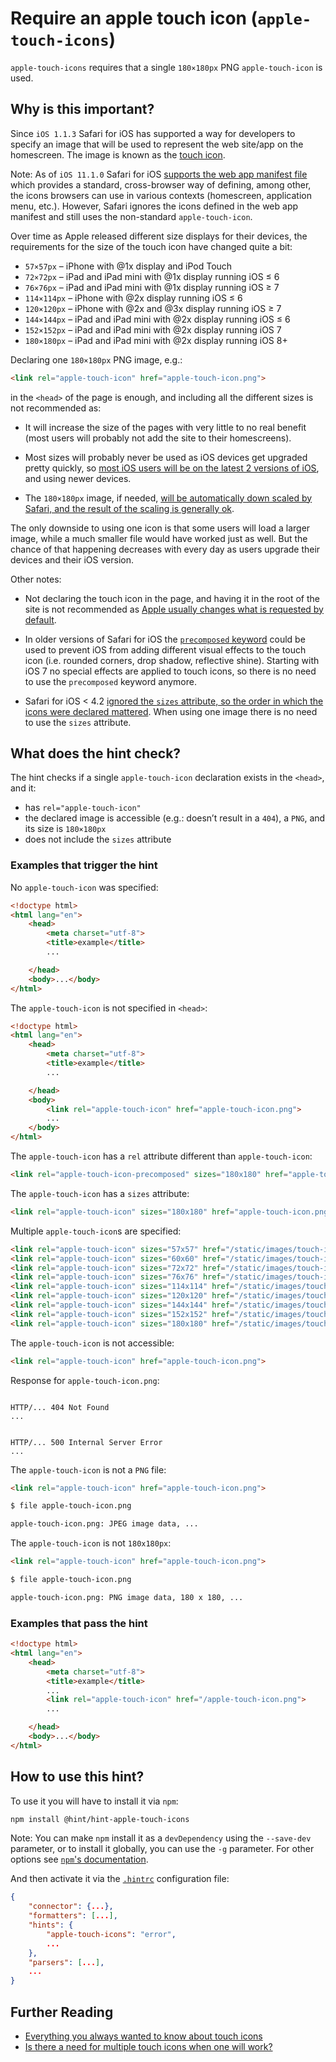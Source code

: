 # Require an apple touch icon (`apple-touch-icons`)

`apple-touch-icons` requires that a single `180×180px` PNG
`apple-touch-icon` is used.

## Why is this important?

Since `iOS 1.1.3` Safari for iOS has supported a way for developers
to specify an image that will be used to represent the web site/app
on the homescreen. The image is known as the [touch icon][touch icons].

Note: As of `iOS 11.1.0` Safari for iOS [supports the web app manifest
file][safari 11.1] which provides a standard, cross-browser way of
defining, among other, the icons browsers can use in various contexts
(homescreen, application menu, etc.). However, Safari ignores the icons
defined in the web app manifest and still uses the non-standard
`apple-touch-icon`.

Over time as Apple released different size displays for their devices,
the requirements for the size of the touch icon have changed quite a
bit:

* `57×57px` – iPhone with @1x display and iPod Touch
* `72×72px` – iPad and iPad mini with @1x display running iOS ≤ 6
* `76×76px` – iPad and iPad mini with @1x display running iOS ≥ 7
* `114×114px` – iPhone with @2x display running iOS ≤ 6
* `120×120px` – iPhone with @2x and @3x display running iOS ≥ 7
* `144×144px` – iPad and iPad mini with @2x display running iOS ≤ 6
* `152×152px` – iPad and iPad mini with @2x display running iOS 7
* `180×180px` – iPad and iPad mini with @2x display running iOS 8+

Declaring one `180×180px` PNG image, e.g.:

```html
<link rel="apple-touch-icon" href="apple-touch-icon.png">
```

in the `<head>` of the page is enough, and including all the different
sizes is not recommended as:

* It will increase the size of the pages with very little to no
  real benefit (most users will probably not add the site to their
  homescreens).

* Most sizes will probably never be used as iOS devices get upgraded
  pretty quickly, so [most iOS users will be on the latest 2 versions
  of iOS][app store stats], and using newer devices.

* The `180×180px` image, if needed, [will be automatically down scaled
  by Safari, and the result of the scaling is generally ok][icon
  scaling].

The only downside to using one icon is that some users will load
a larger image, while a much smaller file would have worked just
as well. But the chance of that happening decreases with every day
as users upgrade their devices and their iOS version.

Other notes:

* Not declaring the touch icon in the page, and having it in the
  root of the site is not recommended as [Apple usually changes
  what is requested by default][h5bp issue 1622].

* In older versions of Safari for iOS the [`precomposed` keyword][icon
  effects] could be used to prevent iOS from adding different visual
  effects to the touch icon (i.e. rounded corners, drop shadow,
  reflective shine). Starting with iOS 7 no special effects are applied
  to touch icons, so there is no need to use the `precomposed`
  keyword anymore.

* Safari for iOS < 4.2 [ignored the `sizes` attribute, so the order
  in which the icons were declared mattered][icon sizes]. When using
  one image there is no need to use the `sizes` attribute.

## What does the hint check?

The hint checks if a single `apple-touch-icon` declaration exists in
the `<head>`, and it:

* has `rel="apple-touch-icon"`
* the declared image is accessible (e.g.: doesn’t result in a `404`),
  a `PNG`, and its size is `180×180px`
* does not include the `sizes` attribute

### Examples that **trigger** the hint

No `apple-touch-icon` was specified:

```html
<!doctype html>
<html lang="en">
    <head>
        <meta charset="utf-8">
        <title>example</title>
        ...

    </head>
    <body>...</body>
</html>
```

The `apple-touch-icon` is not specified in `<head>`:

```html
<!doctype html>
<html lang="en">
    <head>
        <meta charset="utf-8">
        <title>example</title>
        ...

    </head>
    <body>
        <link rel="apple-touch-icon" href="apple-touch-icon.png">
        ...
    </body>
</html>
```

The `apple-touch-icon` has a `rel` attribute different than
`apple-touch-icon`:

```html
<link rel="apple-touch-icon-precomposed" sizes="180x180" href="apple-touch-icon-precomposed.png">
```

The `apple-touch-icon` has a `sizes` attribute:

```html
<link rel="apple-touch-icon" sizes="180x180" href="apple-touch-icon.png">
```

Multiple `apple-touch-icon`s are specified:

```html
<link rel="apple-touch-icon" sizes="57x57" href="/static/images/touch-icons/apple-touch-icon-57x57.png">
<link rel="apple-touch-icon" sizes="60x60" href="/static/images/touch-icons/apple-touch-icon-60x60.png">
<link rel="apple-touch-icon" sizes="72x72" href="/static/images/touch-icons/apple-touch-icon-72x72.png">
<link rel="apple-touch-icon" sizes="76x76" href="/static/images/touch-icons/apple-touch-icon-76x76.png">
<link rel="apple-touch-icon" sizes="114x114" href="/static/images/touch-icons/apple-touch-icon-114x114.png">
<link rel="apple-touch-icon" sizes="120x120" href="/static/images/touch-icons/apple-touch-icon-120x120.png">
<link rel="apple-touch-icon" sizes="144x144" href="/static/images/touch-icons/apple-touch-icon-144x144.png">
<link rel="apple-touch-icon" sizes="152x152" href="/static/images/touch-icons/apple-touch-icon-152x152.png">
<link rel="apple-touch-icon" sizes="180x180" href="/static/images/touch-icons/apple-touch-icon-180x180.png">
```

The `apple-touch-icon` is not accessible:

```html
<link rel="apple-touch-icon" href="apple-touch-icon.png">
```

Response for `apple-touch-icon.png`:

```text

HTTP/... 404 Not Found
...
```

```text

HTTP/... 500 Internal Server Error
...
```

The `apple-touch-icon` is not a `PNG` file:

```html
<link rel="apple-touch-icon" href="apple-touch-icon.png">
```

```bash
$ file apple-touch-icon.png

apple-touch-icon.png: JPEG image data, ...
```

The `apple-touch-icon` is not `180x180px`:

```html
<link rel="apple-touch-icon" href="apple-touch-icon.png">
```

```bash
$ file apple-touch-icon.png

apple-touch-icon.png: PNG image data, 180 x 180, ...
```

### Examples that **pass** the hint

```html
<!doctype html>
<html lang="en">
    <head>
        <meta charset="utf-8">
        <title>example</title>
        ...
        <link rel="apple-touch-icon" href="/apple-touch-icon.png">
        ...

    </head>
    <body>...</body>
</html>
```

## How to use this hint?

To use it you will have to install it via `npm`:

```bash
npm install @hint/hint-apple-touch-icons
```

Note: You can make `npm` install it as a `devDependency` using the
`--save-dev` parameter, or to install it globally, you can use the
`-g` parameter. For other options see [`npm`'s
documentation](https://docs.npmjs.com/cli/install).

And then activate it via the [`.hintrc`][hintrc]
configuration file:

```json
{
    "connector": {...},
    "formatters": [...],
    "hints": {
        "apple-touch-icons": "error",
        ...
    },
    "parsers": [...],
    ...
}
```

## Further Reading

* [Everything you always wanted to know about touch
  icons][touch icons]
* [Is there a need for multiple touch icons when one will work?][h5bp
  issue 1367]

<!-- Link labels: -->

[app store stats]: https://developer.apple.com/support/app-store/
[h5bp issue 1367]: https://github.com/h5bp/html5-boilerplate/issues/1367
[h5bp issue 1622]: https://github.com/h5bp/html5-boilerplate/pull/1622
[icon effects]: https://mathiasbynens.be/notes/touch-icons#effects
[icon scaling]: https://realfavicongenerator.net/blog/how-ios-scales-the-apple-touch-icon/
[icon sizes]: https://mathiasbynens.be/notes/touch-icons#sizes
[safari 11.1]: https://developer.apple.com/library/content/releasenotes/General/WhatsNewInSafari/Articles/Safari_11_1.html#//apple_ref/doc/uid/TP40014305-CH14-SW6
[hintrc]: https://webhint.io/docs/user-guide/further-configuration/hintrc-formats/
[touch icons]: https://mathiasbynens.be/notes/touch-icons
[web app manifest spec]: https://w3c.github.io/manifest/
